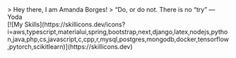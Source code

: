 <div>
  > Hey there, I am Amanda Borges!
  > “Do, or do not. There is no “try” — Yoda
</div>
[![My Skills](https://skillicons.dev/icons?i=aws,typescript,materialui,spring,bootstrap,next,django,latex,nodejs,python,java,php,cs,javascript,c,cpp,r,mysql,postgres,mongodb,docker,tensorflow,pytorch,scikitlearn)](https://skillicons.dev)
